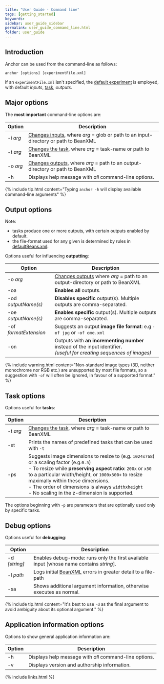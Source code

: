 ```yaml
---
title: "User Guide - Command line"
tags: [getting_started]
keywords:
sidebar: user_guide_sidebar
permalink: user_guide_command_line.html
folder: user_guide
---
```


## Introduction

Anchor can be used from the command-line as follows:

```shell
anchor [options] [experimentFile.xml]
```

If an `experimentFile.xml` isn't specified, the [default experiment](/user_guide.html#defaultExperiment) is employed, with default *inputs*, [task](/user_guide_tasks.html), *outputs*.

## Major options

The **most important** command-line options are:

| Option | Description|
|----------|------------|
| -i *arg* | [Changes inputs](/user_guide.html#inputs), where *arg* = <span class="optionArg"> glob</span> or <span class="optionArg">path to an input-directory</span> or <span class="optionArg">path to BeanXML</span> |
| -t *arg* | [Changes the task](/user_guide.html#task), where *arg* = <span class="optionArg">task-name</span> or <span class="optionArg">path to BeanXML</span> |
| -o *arg* | [Changes outputs](/user_guide.html#outputs), where *arg* = <span class="optionArg">path to an output-directory</span> or <span class="optionArg">path to BeanXML</span> |
| -h | Displays help message with *all* command-line options. |

{% include tip.html content="Typing `anchor -h` will display available command-line arguments" %}

## Output options

Note: 
- tasks produce one or more outputs, with certain outputs enabled by default.
- the file-format used for any given is determined by rules in [defaultBeans.xml](/user_guide_supported_formats.html#changing-the-default-driver).

Options useful for influencing **outputting**:

| Option | Description|
|----------|------------|
| -o *arg* | [Changes outputs](/user_guide.html#outputs) where *arg* = <span class="optionArg">path to an output-directory</span> or <span class="optionArg">path to BeanXML</span> |
| -oa | **Enables all** outputs. |
| -od *outputName(s)* | **Disables specific** output(s). Multiple outputs are comma-separated. |
| -oe *outputName(s)* | **Enables specific** output(s). Multiple outputs are comma-separated. |
| -of *formatExtension* | Suggests an output **image file format**: e.g `-of jpg` or `-of ome.xml` |
| -on | Outputs with **an incrementing number** instead of the input identifier.<br>*(useful for creating sequences of images)* |

{% include warning.html content="Non-standard image types (3D, neither monochrome nor RGB etc.) are unsupported by most file formats, so a suggestion with `-of` will often be ignored, in favour of a supported format." %}

## Task options

Options useful for **tasks**:

| Option | Description|
|----------|------------|
| -t *arg* | [Changes the task](/user_guide.html#task), where *arg* = <span class="optionArg">task-name</span> or <span class="optionArg">path to BeanXML</span> |
| -st | Prints the names of predefined tasks that can be used with `-t` |
| -ps | Suggests <span class="optionArg">image dimensions to resize to</span> (e.g. `1024x768`) or a <span class="optionArg">scaling factor</span> (e.g.`0.5`)<br>- To resize while <b>preserving aspect ratio</b>: `200x` or `x50` to a particular width/height, or `1000x500+` to resize maximally within these dimensions.<br>- The order of dimensions is always `width`x`height`<br>- No scaling in the z-dimension is supported. |

The options beginning with `-p` are parameters that are optionally used only by specific tasks.

## Debug options

Options useful for **debugging**:

| Option | Description|
|----------|------------|
| -d *[string]* | Enables debug-mode: runs only the first available input [whose name contains *string*]. |
| -l *path* | Logs initial [BeanXML](/user_guide_bean_xml.html) errors in greater detail to a <span class="optionArg">file-path</span>  |
| -sa | Shows additional argument information, otherwise executes as normal. |

{% include tip.html content="It's best to use `-d` as the final argument to avoid ambiguity about its optional argument." %}

## Application information options

Options to show general application information are:

| Option | Description|
|----------|------------|
| -h | Displays help message with *all* command-line options. |
| -v | Displays version and authorship information. |

{% include links.html %}

